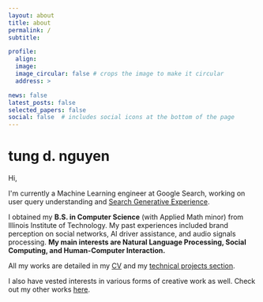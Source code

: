 ```yaml
---
layout: about
title: about
permalink: /
subtitle:

profile:
  align: 
  image: 
  image_circular: false # crops the image to make it circular
  address: >

news: false
latest_posts: false
selected_papers: false
social: false  # includes social icons at the bottom of the page
---
```


<h1> tung d. nguyen </h1>
Hi,

I'm currently a Machine Learning engineer at Google Search, working on user query understanding and [Search Generative Experience](https://labs.google/sge/?utm_source=sem&utm_medium=cpc&utm_campaign=us-search-sge-skws-exa&utm_content=rsa&gclid=CjwKCAjw_uGmBhBREiwAeOfsd8o6O0xzMW9mIG80dSOXBkSzhG7VfDRA7guFQrmF2uhHCR37uQWavRoCuKYQAvD_BwE&gclsrc=aw.ds).

I obtained my **B.S. in Computer Science** (with Applied Math minor) from Illinois Institute of Technology. My past experiences included brand perception on social networks, AI driver assistance, and audio signals processing. **My main interests are Natural Language Processing, Social Computing, and Human-Computer Interaction.**

All my works are detailed in my [CV](https://www.tungdnguyen.com/cv/) and my [technical projects section](https://www.tungdnguyen.com/blog/).

I also have vested interests in various forms of creative work as well. Check out my other works [here](https://www.tungdnguyen.com/projects/).